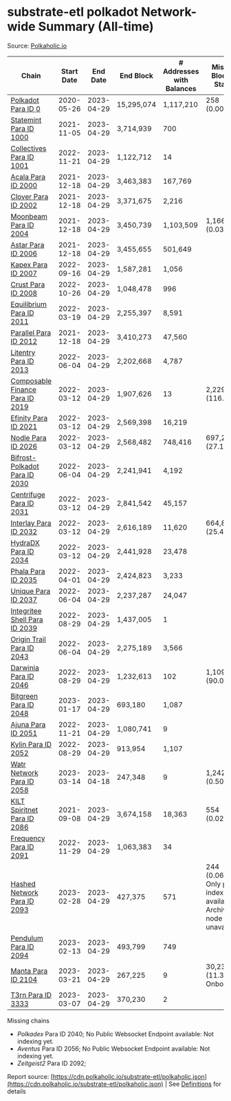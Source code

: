 # substrate-etl polkadot Network-wide Summary (All-time)

Source: [Polkaholic.io](https://polkaholic.io)


| Chain            | Start Date | End Date | End Block | # Addresses with Balances | Missing Blocks / Status |
| ---------------- | ---------- | ---------| --------- | ------------------------- | ----------------------- |
| [Polkadot Para ID 0](/polkadot/0-polkadot) | 2020-05-26 | 2023-04-29 | 15,295,074 |  1,117,210 | 258 (0.00%)  |
| [Statemint Para ID 1000](/polkadot/1000-statemint) | 2021-11-05 | 2023-04-29 | 3,714,939 |  700 |    |
| [Collectives Para ID 1001](/polkadot/1001-collectives) | 2022-11-21 | 2023-04-29 | 1,122,712 |  14 |    |
| [Acala Para ID 2000](/polkadot/2000-acala) | 2021-12-18 | 2023-04-29 | 3,463,383 |  167,769 |    |
| [Clover Para ID 2002](/polkadot/2002-clover) | 2021-12-18 | 2023-04-29 | 3,371,675 |  2,216 |    |
| [Moonbeam Para ID 2004](/polkadot/2004-moonbeam) | 2021-12-18 | 2023-04-29 | 3,450,739 |  1,103,509 | 1,166 (0.03%)  |
| [Astar Para ID 2006](/polkadot/2006-astar) | 2021-12-18 | 2023-04-29 | 3,455,655 |  501,649 |    |
| [Kapex Para ID 2007](/polkadot/2007-kapex) | 2022-09-16 | 2023-04-29 | 1,587,281 |  1,056 |    |
| [Crust Para ID 2008](/polkadot/2008-crust) | 2022-10-26 | 2023-04-29 | 1,048,478 |  996 |    |
| [Equilibrium Para ID 2011](/polkadot/2011-equilibrium) | 2022-03-19 | 2023-04-29 | 2,255,397 |  8,591 |    |
| [Parallel Para ID 2012](/polkadot/2012-parallel) | 2021-12-18 | 2023-04-29 | 3,410,273 |  47,560 |    |
| [Litentry Para ID 2013](/polkadot/2013-litentry) | 2022-06-04 | 2023-04-29 | 2,202,668 |  4,787 |    |
| [Composable Finance Para ID 2019](/polkadot/2019-composable) | 2022-03-12 | 2023-04-29 | 1,907,626 |  13 | 2,229,986 (116.90%)  |
| [Efinity Para ID 2021](/polkadot/2021-efinity) | 2022-03-12 | 2023-04-29 | 2,569,398 |  16,219 |    |
| [Nodle Para ID 2026](/polkadot/2026-nodle) | 2022-03-12 | 2023-04-29 | 2,568,482 |  748,416 | 697,249 (27.15%)  |
| [Bifrost-Polkadot Para ID 2030](/polkadot/2030-bifrost-dot) | 2022-06-04 | 2023-04-29 | 2,241,941 |  4,192 |    |
| [Centrifuge Para ID 2031](/polkadot/2031-centrifuge) | 2022-03-12 | 2023-04-29 | 2,841,542 |  45,157 |    |
| [Interlay Para ID 2032](/polkadot/2032-interlay) | 2022-03-12 | 2023-04-29 | 2,616,189 |  11,620 | 664,884 (25.41%)  |
| [HydraDX Para ID 2034](/polkadot/2034-hydradx) | 2022-03-12 | 2023-04-29 | 2,441,928 |  23,478 |    |
| [Phala Para ID 2035](/polkadot/2035-phala) | 2022-04-01 | 2023-04-29 | 2,424,823 |  3,233 |    |
| [Unique Para ID 2037](/polkadot/2037-unique) | 2022-06-04 | 2023-04-29 | 2,237,287 |  24,047 |    |
| [Integritee Shell Para ID 2039](/polkadot/2039-integritee-shell) | 2022-08-29 | 2023-04-29 | 1,437,005 |  1 |    |
| [Origin Trail Para ID 2043](/polkadot/2043-origintrail) | 2022-06-04 | 2023-04-29 | 2,275,189 |  3,566 |    |
| [Darwinia Para ID 2046](/polkadot/2046-darwinia) | 2022-08-29 | 2023-04-29 | 1,232,613 |  102 | 1,109,684 (90.03%)  |
| [Bitgreen Para ID 2048](/polkadot/2048-bitgreen) | 2023-01-17 | 2023-04-29 | 693,180 |  1,087 |    |
| [Ajuna Para ID 2051](/polkadot/2051-ajuna) | 2022-11-21 | 2023-04-29 | 1,080,741 |  9 |    |
| [Kylin Para ID 2052](/polkadot/2052-kylin) | 2022-08-29 | 2023-04-29 | 913,954 |  1,107 |    |
| [Watr Network Para ID 2058](/polkadot/2058-watr) | 2023-03-14 | 2023-04-18 | 247,348 |  9 | 1,242 (0.50%)  |
| [KILT Spiritnet Para ID 2086](/polkadot/2086-kilt) | 2021-09-08 | 2023-04-29 | 3,674,158 |  18,363 | 554 (0.02%)  |
| [Frequency Para ID 2091](/polkadot/2091-frequency) | 2022-11-29 | 2023-04-29 | 1,063,383 |  34 |    |
| [Hashed Network Para ID 2093](/polkadot/2093-hashed) | 2023-02-28 | 2023-04-29 | 427,375 |  571 | 244 (0.06%) Only partial index available: Archive node unavailable |
| [Pendulum Para ID 2094](/polkadot/2094-pendulum) | 2023-02-13 | 2023-04-29 | 493,799 |  749 |    |
| [Manta Para ID 2104](/polkadot/2104-manta) | 2023-03-21 | 2023-04-29 | 267,225 |  9 | 30,236 (11.31%) Onboarding |
| [T3rn Para ID 3333](/polkadot/3333-t3rn) | 2023-03-07 | 2023-04-29 | 370,230 |  2 |    |

Missing chains


* *Polkadex* Para ID 2040; No Public Websocket Endpoint available: Not indexing yet.
* *Aventus* Para ID 2056; No Public Websocket Endpoint available: Not indexing yet.
* *Zeitgeist2* Para ID 2092; 

Report source: [https://cdn.polkaholic.io/substrate-etl/polkaholic.json](https://cdn.polkaholic.io/substrate-etl/polkaholic.json) | See [Definitions](/DEFINITIONS.md) for details
